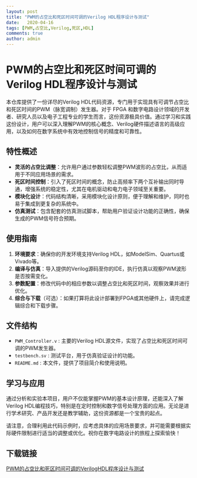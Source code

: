 ```yaml
---
layout: post
title: "PWM的占空比和死区时间可调的Verilog HDL程序设计与测试"
date:   2020-04-16
tags: [PWM,占空比,Verilog,死区,HDL]
comments: true
author: admin
---
```

# PWM的占空比和死区时间可调的Verilog HDL程序设计与测试

本仓库提供了一份详尽的Verilog HDL代码资源，专门用于实现具有可调节占空比和死区时间的PWM（脉宽调制）发生器。对于 FPGA 和数字电路设计领域的开发者、研究人员以及电子工程专业的学生而言，这份资源极具价值。通过学习和实践这份设计，用户可以深入理解PWM的核心概念、Verilog硬件描述语言的高级应用，以及如何在数字系统中有效地控制信号的精度和可靠性。

## 特性概述

- **灵活的占空比调整**：允许用户通过参数轻松调整PWM波形的占空比，从而适用于不同应用场景的需求。
- **死区时间控制**：引入了死区时间的概念，防止高频率下两个互补输出同时导通，增强系统的稳定性，尤其在电机驱动和电力电子领域至关重要。
- **模块化设计**：代码结构清晰，采用模块化设计原则，便于理解和维护，同时也易于集成到更复杂的系统中。
- **仿真测试**：包含配套的仿真测试脚本，帮助用户验证设计功能的正确性，确保生成的PWM信号符合预期。

## 使用指南

1. **环境要求**：确保你的开发环境支持Verilog HDL，如ModelSim、Quartus或Vivado等。
2. **编译与仿真**：导入提供的Verilog源码至你的IDE，执行仿真以观察PWM波形是否按需变化。
3. **参数配置**：修改代码中的相应参数以调整占空比和死区时间，观察效果并进行优化。
4. **综合与下载**（可选）：如果打算将此设计部署到FPGA或其他硬件上，请完成逻辑综合和下载步骤。

## 文件结构

- `PWM_Controller.v` : 主要的Verilog HDL源文件，实现了占空比和死区时间可调的PWM发生器。
- `testbench.sv` : 测试平台，用于仿真验证设计的功能。
- `README.md` : 本文件，提供了项目简介和使用说明。

## 学习与应用

通过分析和实验本项目，用户不仅能掌握PWM的基本设计原理，还能深入了解Verilog HDL编程技巧，特别是在定时控制和数字信号处理方面的应用。无论是进行学术研究、产品开发还是教学辅助，这份资源都是一个宝贵的起点。

请注意，合理利用此代码示例时，应考虑具体的应用场景要求，并可能需要根据实际硬件限制进行适当的调整或优化。祝你在数字电路设计的旅程上探索愉快！

## 下载链接

[PWM的占空比和死区时间可调的VerilogHDL程序设计与测试](https://pan.quark.cn/s/560ca62027e2)